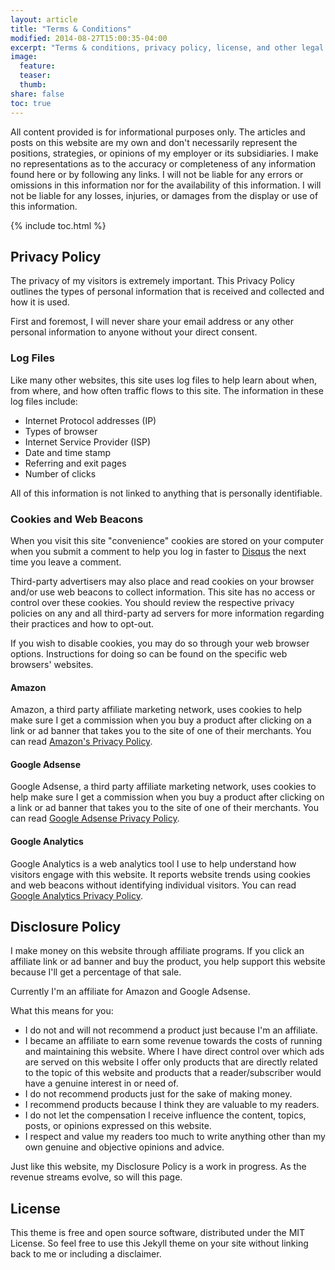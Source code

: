 ```yaml
---
layout: article
title: "Terms & Conditions"
modified: 2014-08-27T15:00:35-04:00
excerpt: "Terms & conditions, privacy policy, license, and other legal stuff you won’t read."
image:
  feature:
  teaser:
  thumb:
share: false
toc: true
---
```


All content provided is for informational purposes only. The articles and posts on this website are my own and don't necessarily represent the positions, strategies, or opinions of my employer or its subsidiaries. I make no representations as to the accuracy or completeness of any information found here or by following any links. I will not be liable for any errors or omissions in this information nor for the availability of this information. I will not be liable for any losses, injuries, or damages from the display or use of this information.

{% include toc.html %}

## Privacy Policy

The privacy of my visitors is extremely important. This Privacy Policy outlines the types of personal information that is received and collected and how it is used.

First and foremost, I will never share your email address or any other personal information to anyone without your direct consent.

### Log Files

Like many other websites, this site uses log files to help learn about when, from where, and how often traffic flows to this site. The information in these log files include:

* Internet Protocol addresses (IP)
* Types of browser
* Internet Service Provider (ISP)
* Date and time stamp
* Referring and exit pages
* Number of clicks

All of this information is not linked to anything that is personally identifiable.

### Cookies and Web Beacons

When you visit this site "convenience" cookies are stored on your computer when you submit a comment to help you log in faster to [Disqus](http://disqus.com) the next time you leave a comment.

Third-party advertisers may also place and read cookies on your browser and/or use web beacons to collect information. This site has no access or control over these cookies. You should review the respective privacy policies on any and all third-party ad servers for more information regarding their practices and how to opt-out.

If you wish to disable cookies, you may do so through your web browser options. Instructions for doing so can be found on the specific web browsers' websites.

#### Amazon

Amazon, a third party affiliate marketing network, uses cookies to help make sure I get a commission when you buy a product after clicking on a link or ad banner that takes you to the site of one of their merchants. You can read [Amazon's Privacy Policy](http://www.amazon.com/gp/help/customer/display.html?nodeId=468496).

#### Google Adsense

Google Adsense, a third party affiliate marketing network, uses cookies to help make sure I get a commission when you buy a product after clicking on a link or ad banner that takes you to the site of one of their merchants. You can read [Google Adsense Privacy Policy](http://support.google.com/adsense/bin/answer.py?hl=en&answer=48182).

#### Google Analytics

Google Analytics is a web analytics tool I use to help understand how visitors engage with this website. It reports website trends using cookies and web beacons without identifying individual visitors. You can read [Google Analytics Privacy Policy](http://www.google.com/analytics/learn/privacy.html).

## Disclosure Policy

I make money on this website through affiliate programs. If you click an affiliate link or ad banner and buy the product, you help support this website because I'll get a percentage of that sale.

Currently I'm an affiliate for Amazon and Google Adsense.

What this means for you:

* I do not and will not recommend a product just because I'm an affiliate.
* I became an affiliate to earn some revenue towards the costs of running and maintaining this website. Where I have direct control over which ads are served on this website I offer only products that are directly related to the topic of this website and products that a reader/subscriber would have a genuine interest in or need of.
* I do not recommend products just for the sake of making money.
* I recommend products because I think they are valuable to my readers.
* I do not let the compensation I receive influence the content, topics, posts, or opinions expressed on this website.
* I respect and value my readers too much to write anything other than my own genuine and objective opinions and advice.

Just like this website, my Disclosure Policy is a work in progress. As the revenue streams evolve, so will this page.

## License

This theme is free and open source software, distributed under the MIT License. So feel free to use this Jekyll theme on your site without linking back to me or including a disclaimer. 

